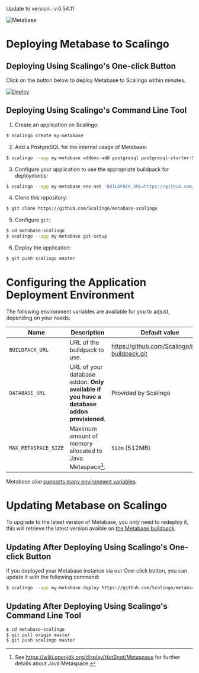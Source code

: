Update to version : v.0.54.11

![Metabase](metabase.png)

# Deploying Metabase to Scalingo

## Deploying Using Scalingo's One-click Button

Click on the button below to deploy Metabase to Scalingo within minutes.

[![Deploy](https://cdn.scalingo.com/deploy/button.svg)](https://my.scalingo.com/deploy?source=https://github.com/Scalingo/metabase-scalingo#master)

## Deploying Using Scalingo's Command Line Tool

1. Create an application on Scalingo:

```bash
$ scalingo create my-metabase
```

2. Add a PostgreSQL for the internal usage of Metabase:

```bash
$ scalingo --app my-metabase addons-add postgresql postgresql-starter-512
```

3. Configure your application to use the appropriate buildpack for deployments:

```bash
$ scalingo --app my-metabase env-set 'BUILDPACK_URL=https://github.com/Scalingo/multi-buildpack'
```

4. Clone this repository:

```bash
$ git clone https://github.com/Scalingo/metabase-scalingo
```

5. Configure `git`:

```bash
$ cd metabase-scalingo
$ scalingo --app my-metabase git-setup
```

6. Deploy the application:

```bash
$ git push scalingo master
```

# Configuring the Application Deployment Environment

The following environment variables are available for you to adjust, depending
on your needs:

| Name                 | Description                                                                              | Default value                                   |
| -------------------- | ---------------------------------------------------------------------------------------- | ----------------------------------------------- |
| `BUILDPACK_URL`      | URL of the buildpack to use.                                                             | https://github.com/Scalingo/multi-buildpack.git |
| `DATABASE_URL`       | URL of your database addon. **Only available if you have a database addon provisioned**. | Provided by Scalingo                            |
| `MAX_METASPACE_SIZE` | Maximum amount of memory allocated to Java Metaspace[^1].                                | `512m` (512MB)                                  |

Metabase also [supports many environment variables](https://www.metabase.com/docs/latest/operations-guide/environment-variables.html).

[^1]: See https://wiki.openjdk.org/display/HotSpot/Metaspace for further details about Java Metaspace.

# Updating Metabase on Scalingo

To upgrade to the latest version of Metabase, you only need to redeploy it,
this will retrieve the latest version avaible on [the Metabase buildpack](https://github.com/metabase/metabase-buildpack).

## Updating After Deploying Using Scalingo's One-click Button

If you deployed your Metabase instance via our One-click button, you can update
it with the following command:

```bash
$ scalingo --app my-metabase deploy https://github.com/Scalingo/metabase-scalingo/archive/refs/heads/master.tar.gz
```

## Updating After Deploying Using Scalingo's Command Line Tool

```bash
$ cd metabase-scalingo
$ git pull origin master
$ git push scalingo master
```
